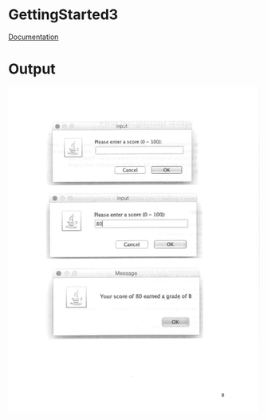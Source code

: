 # GettingStarted3

[Documentation](../../docs/01.GettingStarted/GettingStarted3/)

# Output

[![JavaProjects_page-0008.jpg](../../docs/bookimages/JavaProjects_page-0008.jpg)](../../docs/bookimages/JavaProjects_page-0008.jpg)
